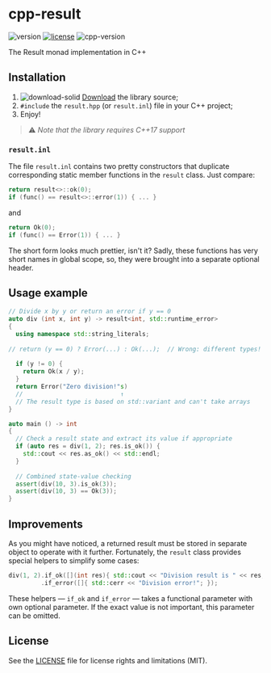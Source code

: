 # cpp-result

![version](https://img.shields.io/badge/version-0.1-brightgreen)
[![license](https://img.shields.io/badge/license-MIT-blue)](LICENSE.md)
![cpp-version](https://img.shields.io/badge/C%2B%2B-≥17-blue)

The Result monad implementation in C++

## Installation
1. ![download-solid](https://user-images.githubusercontent.com/54913619/76699933-4a559500-66c3-11ea-978a-48808ab0f852.png) [Download]() the library source;
2. `#include` the `result.hpp` (or `result.inl`) file in your C++ project;
3. Enjoy!

> ⚠️ *Note that the library requires C++17 support*

### `result.inl`
The file `result.inl` contains two pretty constructors that duplicate corresponding static member functions in the `result` class. Just compare:

```C++
return result<>::ok(0);
if (func() == result<>::error(1)) { ... }
```
and
```C++
return Ok(0);
if (func() == Error(1)) { ... }
```

The short form looks much prettier, isn't it? Sadly, these functions has very short names in global scope, so, they were brought into a separate optional header.

## Usage example
```C++
// Divide x by y or return an error if y == 0
auto div (int x, int y) -> result<int, std::runtime_error>
{
  using namespace std::string_literals;
  
// return (y == 0) ? Error(...) : Ok(...);  // Wrong: different types!
  
  if (y != 0) {
    return Ok(x / y);
  }
  return Error("Zero division!"s)
  //                           ↑
  // The result type is based on std::variant and can't take arrays
}

auto main () -> int
{
  // Check a result state and extract its value if appropriate
  if (auto res = div(1, 2); res.is_ok()) {
    std::cout << res.as_ok() << std::endl;
  }
  
  // Combined state-value checking
  assert(div(10, 3).is_ok(3));
  assert(div(10, 3) == Ok(3));
}
```

## Improvements
As you might have noticed, a returned result must be stored in separate object to operate with it further. Fortunately, the `result` class provides special helpers to simplify some cases:
```C++
div(1, 2).if_ok([](int res){ std::cout << "Division result is " << res; })
         .if_error([]{ std::cerr << "Division error!"; });
```
These helpers — `if_ok` and `if_error` — takes a functional parameter with own optional parameter. If the exact value is not important, this parameter can be omitted.

## License
See the [LICENSE](LICENSE.md) file for license rights and limitations (MIT).
